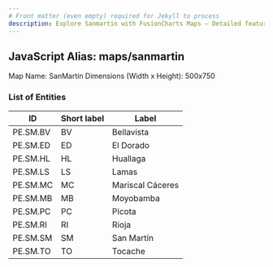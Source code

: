 ```yaml
---
# Front matter (even empty) required for Jekyll to process
description: Explore Sanmartin with FusionCharts Maps – Detailed features for seamless integration. Try now & enhance your data visualization today! 
---
```


## JavaScript Alias: maps/sanmartin

Map Name: SanMartín
Dimensions (Width x Height): 500x750


### List of Entities

ID | Short label | Label
---|---|---|
PE.SM.BV| BV | Bellavista
PE.SM.ED| ED | El Dorado
PE.SM.HL| HL | Huallaga
PE.SM.LS| LS | Lamas
PE.SM.MC| MC | Mariscal Cáceres
PE.SM.MB| MB | Moyobamba
PE.SM.PC| PC | Picota
PE.SM.RI| RI | Rioja
PE.SM.SM| SM | San Martín
PE.SM.TO| TO | Tocache
